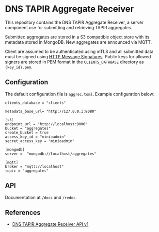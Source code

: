 # DNS TAPIR Aggregate Receiver

This repository contains the DNS TAPIR Aggregate Receiver, a server component use for submitting and retrieving TAPIR aggregates.

Submitted aggregates are stored in a S3 compatible object store with its metadata stored in MongoDB. New aggregates are announced via MQTT.

Client are assumed to be authenticated using mTLS and all submitted data must be signed using [HTTP Message Signatures](https://tools.ietf.org/html/draft-ietf-httpbis-message-signatures). Public keys for allowed signers are stored in PEM format in the `CLIENTS_DATABASE` directory as `{key_id}.pem`.


## Configuration

The default configuration file is `aggrec.toml`. Example configuration below:

    clients_database = "clients"

    metadata_base_url= "http://127.0.0.1:8080"

    [s3]
    endpoint_url = "http://localhost:9000"
    bucket = "aggregates"
    create_bucket = true
    access_key_id = "minioadmin"
    secret_access_key = "minioadmin"

    [mongodb]
    server =  "mongodb://localhost/aggregates"

    [mqtt]
    broker = "mqtt://localhost"
    topic = "aggregates"


## API

Documentation at `/docs` and `/redoc`.

## References

- [DNS TAPIR Aggregate Receiver API v1](aggrec/openapi.yaml)
